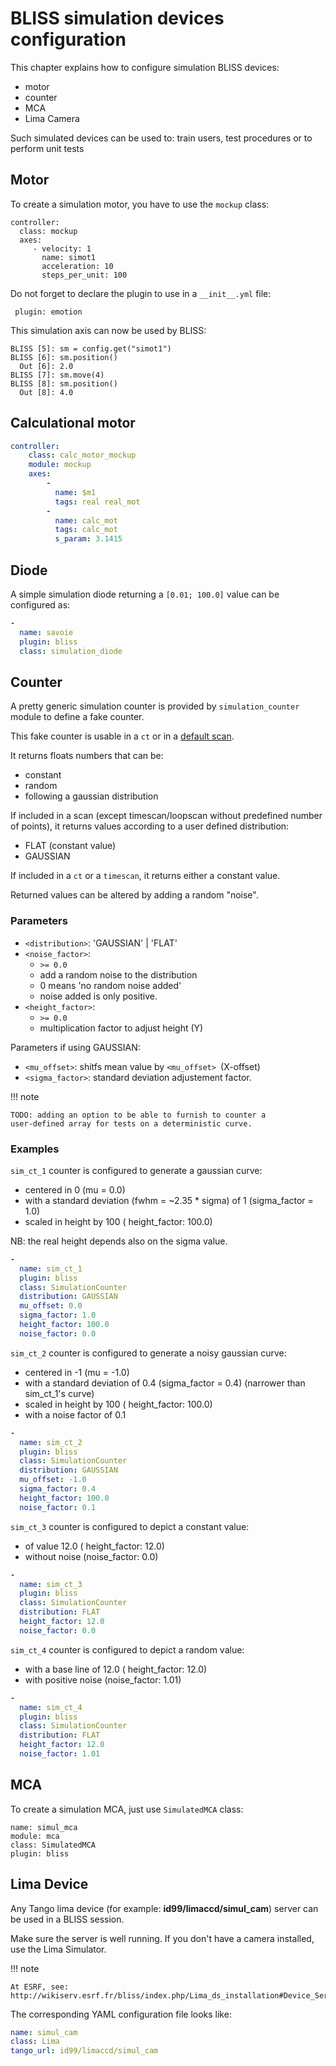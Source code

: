 # BLISS simulation devices configuration

This chapter explains how to configure simulation BLISS devices:

* motor
* counter
* MCA
* Lima Camera

Such simulated devices can be used to: train users, test procedures or
to perform unit tests


## Motor

To create a simulation motor, you have to use the `mockup` class:

    controller:
      class: mockup
      axes:
         - velocity: 1
           name: simot1
           acceleration: 10
           steps_per_unit: 100

Do not forget to declare the plugin to use in a ` __init__.yml ` file:

     plugin: emotion

This simulation axis can now be used by BLISS:

    BLISS [5]: sm = config.get("simot1")
    BLISS [6]: sm.position()
      Out [6]: 2.0
    BLISS [7]: sm.move(4)
    BLISS [8]: sm.position()
      Out [8]: 4.0


## Calculational motor


```yaml
controller:
    class: calc_motor_mockup
    module: mockup
    axes:
        -
          name: $m1
          tags: real real_mot
        -
          name: calc_mot
          tags: calc_mot
          s_param: 3.1415
```


## Diode

A simple simulation diode returning a `[0.01; 100.0]` value can be configured
as:
```yaml
-
  name: savoie
  plugin: bliss
  class: simulation_diode
```


## Counter

A pretty generic simulation counter is provided by
`simulation_counter` module to define a fake counter.

This fake counter is usable in a `ct` or in a [default
scan](scan_default.md).

It returns floats numbers that can be:

* constant
* random
* following a gaussian distribution

If included in a scan (except timescan/loopscan without predefined
number of points), it returns values according to a user defined
distribution:

* FLAT (constant value)
* GAUSSIAN

If included in a `ct` or a `timescan`, it returns either a constant
value.

Returned values can be altered by adding a random "noise".

### Parameters

* `<distribution>`:  'GAUSSIAN' | 'FLAT'
* `<noise_factor>`:
    * `>= 0.0`
    * add a random noise to the distribution
    * 0 means 'no random noise added'
    * noise added is only positive.
* `<height_factor>`:
    * `>= 0.0`
    * multiplication factor to adjust height (Y)

Parameters if using GAUSSIAN:

* `<mu_offset>`: shitfs mean value by `<mu_offset> `(X-offset)
* `<sigma_factor>`: standard deviation adjustement factor.


!!! note

    TODO: adding an option to be able to furnish to counter a
    user-defined array for tests on a deterministic curve.


### Examples

`sim_ct_1` counter is configured to generate a gaussian curve:

* centered in 0 (mu = 0.0)
* with a standard deviation (fwhm = ~2.35 * sigma) of 1 (sigma_factor = 1.0)
* scaled in height by 100 ( height_factor: 100.0)

NB: the real height depends also on the sigma value.


```yaml
-
  name: sim_ct_1
  plugin: bliss
  class: SimulationCounter
  distribution: GAUSSIAN
  mu_offset: 0.0
  sigma_factor: 1.0
  height_factor: 100.0
  noise_factor: 0.0
```


`sim_ct_2` counter is configured to generate a noisy gaussian curve:

* centered in -1 (mu = -1.0)
* with a standard deviation of 0.4 (sigma_factor = 0.4) (narrower than sim_ct_1's curve)
* scaled in height by 100 ( height_factor: 100.0)
* with a noise factor of 0.1
```yaml
-
  name: sim_ct_2
  plugin: bliss
  class: SimulationCounter
  distribution: GAUSSIAN
  mu_offset: -1.0
  sigma_factor: 0.4
  height_factor: 100.0
  noise_factor: 0.1
```

`sim_ct_3` counter is configured to depict a constant value:

* of value 12.0 ( height_factor: 12.0)
* without noise (noise_factor: 0.0)

```yaml
-
  name: sim_ct_3
  plugin: bliss
  class: SimulationCounter
  distribution: FLAT
  height_factor: 12.0
  noise_factor: 0.0
```

`sim_ct_4` counter is configured to depict a random value:

* with a base line of 12.0 ( height_factor: 12.0)
* with positive noise (noise_factor: 1.01)

```yaml
-
  name: sim_ct_4
  plugin: bliss
  class: SimulationCounter
  distribution: FLAT
  height_factor: 12.0
  noise_factor: 1.01
```


## MCA

To create a simulation MCA, just use `SimulatedMCA` class:

    name: simul_mca
    module: mca
    class: SimulatedMCA
    plugin: bliss

## Lima Device

Any Tango lima device (for example: **id99/limaccd/simul_cam**) server
can be used in a BLISS session.

Make sure the server is well running. If you don't have a camera
installed, use the Lima Simulator.

!!! note

    At ESRF, see:
    http://wikiserv.esrf.fr/bliss/index.php/Lima_ds_installation#Device_Servers


The corresponding YAML configuration file looks like:

```yaml
name: simul_cam
class: Lima
tango_url: id99/limaccd/simul_cam
```

